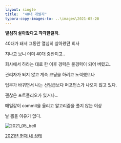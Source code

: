 ```yaml
---
layout: single
title:  "40대 개발자"
typora-copy-images-to: ..\images\2021-05-20
---
```


**열심히 살아왔다고 착각한걸까.**

40대가 돼서 그동안 열심히 살아왔던 회사

지나고 보니 이미 40대 중반이고.. 

회사에서 하라는 대로 한 이후 경력은 물경력이 되어 버렸고..

관리자가 되지 않고 계속 코딩을 하려고 노력했으나 

업무가 바뀌면서 나는 선임급보다 퍼포먼스가 나오지 않고 있다.

괜찮은 포트폴리오가 있거나...

매일같이 commit을 올리고 알고리즘을 풀지 않는 이상

날 뽑을 이유가 없다. 



![2021_05_bell](bellfive.github.io\images\2021-05-20\2021_05_bell.png)

[2021년 현재 내 상태](https://www.mindmeister.com/1874085311)

